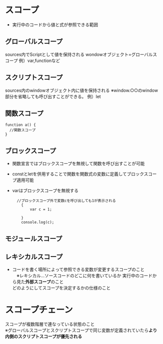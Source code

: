 # スコープ
- 実行中のコードから値と式が参照できる範囲

## グローバルスコープ
sources内でScriptとして値を保持される
wondowオブジェクト=グローバルスコープ
例）var,functionなど
## スクリプトスコープ
sources内のwindowオブジェクト内に値を保持される
※window.○○のwindow部分を省略しても呼び出すことができる。
例）let
## 関数スコープ
    function a() {
      //関数スコープ
    }

## ブロックスコープ
- 関数宣言ではブロックスコープを無視して関数を呼び出すことが可能
- constとletを併用することで関数を関数式の変数に定義してブロックスコープ適用可能
- varはブロックスコープを無視する

        //ブロックスコープ外で変数cを呼び出しても1が表示される
          {
              var c = 1;
              
          }
          console.log(c);
  
## モジュールスコープ

## レキシカルスコープ
- コードを書く場所によって参照できる変数が変更するスコープのこと  
　※レキシカル…ソースコードのどこに何を書いているか
実行中のコードから見た**外部スコープ**のこと  
どのようにしてスコープを決定するかの仕様のこと

# スコープチェーン
スコープが複数階層で連なっている状態のこと  
※グローバルスコープとスクリプトスコープで同じ変数が定義されていたら**より内側のスクリプトスコープが優先される**
